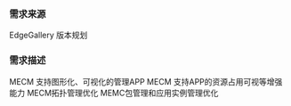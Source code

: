 ### 需求来源

EdgeGallery 版本规划

### 需求描述
MECM 支持图形化、可视化的管理APP
MECM 支持APP的资源占用可视等增强能力
MECM拓扑管理优化
MEMC包管理和应用实例管理优化